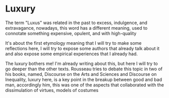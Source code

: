 # Luxury

The term "Luxus" was related in the past to excess, indulgence, and extravagance, nowadays, this word has a different meaning, used to connotate something expensive, opulent, and with high-quality

It's about the first etymology meaning that I will try to make some reflections here, I will try to expose some authors that already talk about it and also expose some empirical experiences that I already had.

The luxury bothers me! I'm already writing about this, but here I will try to go deeper than the other texts. Rousseau tries to debate this topic in two of his books, named, Discourse on the Arts and Sciences and Discourse on Inequality, luxury here, is a key point in the breakup between good and bad man, accordingly him, this was one of the aspects that collaborated with the dissimulation of virtues, models of costumes 

